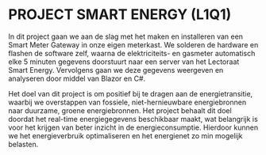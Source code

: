 # PROJECT SMART ENERGY (L1Q1)

In dit project gaan we aan de slag met het maken en installeren van een Smart Meter Gateway in onze eigen meterkast. We solderen de hardware en flashen de software zelf, waarna de elektriciteits- en gasmeter automatisch elke 5 minuten gegevens doorstuurt naar een server van het Lectoraat Smart Energy. Vervolgens gaan we deze gegevens weergeven en analyseren door middel van Blazor en C#.

Het doel van dit project is om positief bij te dragen aan de energietransitie, waarbij we overstappen van fossiele, niet-hernieuwbare energiebronnen naar duurzame, groene energiebronnen. Het project behaalt dit doel doordat het real-time energiegegevens beschikbaar maakt, wat belangrijk is voor het krijgen van beter inzicht in de energieconsumptie. Hierdoor kunnen we het energieverbruik optimaliseren en het energienet zo min mogelijk belasten.

